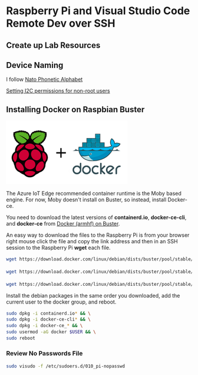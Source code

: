 # Raspberry Pi and Visual Studio Code Remote Dev over SSH

## Create up Lab Resources

## Device Naming

I follow [Nato Phonetic Alphabet](https://en.wikipedia.org/wiki/NATO_phonetic_alphabet)

[Setting I2C permissions for non-root users](https://lexruee.ch/setting-i2c-permissions-for-non-root-users.html)

## Installing Docker on Raspbian Buster

![](resources/dockeronrapi.png)

The Azure IoT Edge recommended container runtime is the Moby based engine. For now, Moby doesn't install on Buster, so instead, install Docker-ce.

You need to download the latest versions of **containerd.io**, **docker-ce-cli**, and **docker-ce** from [Docker (armhf) on Buster](https://download.docker.com/linux/debian/dists/buster/pool/stable/armhf).

An easy way to download the files to the Raspberry Pi is from your browser right mouse click the file and copy the link address and then in an SSH session to the Raspberry Pi **wget** each file.

```bash
wget https://download.docker.com/linux/debian/dists/buster/pool/stable/armhf/containerd.io_<LATEST VERSION>_armhf.deb

wget https://download.docker.com/linux/debian/dists/buster/pool/stable/armhf/docker-ce-cli_<LATEST VERSION>~debian-buster_armhf.deb

wget https://download.docker.com/linux/debian/dists/buster/pool/stable/armhf/docker-ce_<LATEST VERSION>~debian-buster_armhf.deb
```

Install the debian packages in the same order you downloaded, add the current user to the docker group, and reboot.

```bash
sudo dpkg -i containerd.io* && \
sudo dpkg -i docker-ce-cli* && \
sudo dpkg -i docker-ce_* && \
sudo usermod -aG docker $USER && \
sudo reboot
```

### Review No Passwords File

```bash
sudo visudo -f /etc/sudoers.d/010_pi-nopasswd
```



